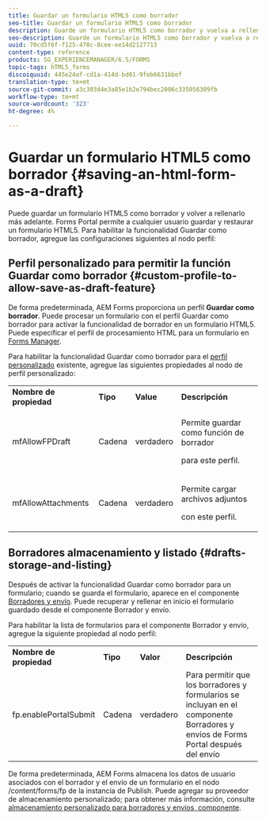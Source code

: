 ```yaml
---
title: Guardar un formulario HTML5 como borrador
seo-title: Guardar un formulario HTML5 como borrador
description: Guarde un formulario HTML5 como borrador y vuelva a rellenarlo más adelante.
seo-description: Guarde un formulario HTML5 como borrador y vuelva a rellenarlo más adelante.
uuid: 70cd5f6f-f125-470c-8cee-ee14d2127713
content-type: reference
products: SG_EXPERIENCEMANAGER/6.5/FORMS
topic-tags: hTML5_forms
discoiquuid: 445e24af-cd1a-414d-bd01-9feb6631bbef
translation-type: tm+mt
source-git-commit: a3c303d4e3a85e1b2e794bec2006c335056309fb
workflow-type: tm+mt
source-wordcount: '323'
ht-degree: 4%

---
```



# Guardar un formulario HTML5 como borrador {#saving-an-html-form-as-a-draft}

Puede guardar un formulario HTML5 como borrador y volver a rellenarlo más adelante. Forms Portal permite a cualquier usuario guardar y restaurar un formulario HTML5. Para habilitar la funcionalidad Guardar como borrador, agregue las configuraciones siguientes al nodo perfil:

## Perfil personalizado para permitir la función Guardar como borrador {#custom-profile-to-allow-save-as-draft-feature}

De forma predeterminada, AEM Forms proporciona un perfil **Guardar como borrador**. Puede procesar un formulario con el perfil Guardar como borrador para activar la funcionalidad de borrador en un formulario HTML5. Puede especificar el perfil de procesamiento HTML para un formulario en [Forms Manager](/help/forms/using/introduction-managing-forms.md).

Para habilitar la funcionalidad Guardar como borrador para el [perfil personalizado](/help/forms/using/custom-profile.md) existente, agregue las siguientes propiedades al nodo de perfil personalizado:

<table>
 <tbody>
  <tr>
   <td><strong>Nombre de propiedad</strong></td>
   <td><strong>Tipo</strong></td>
   <td><strong>Value</strong></td>
   <td><strong>Descripción</strong></td>
  </tr>
  <tr>
   <td>mfAllowFPDraft</td>
   <td>Cadena</td>
   <td>verdadero</td>
   <td><p>Permite guardar como función de borrador</p> <p>para este perfil.</p> </td>
  </tr>
  <tr>
   <td>mfAllowAttachments</td>
   <td>Cadena</td>
   <td>verdadero</td>
   <td><p>Permite cargar archivos adjuntos</p> <p>con este perfil.</p> </td>
  </tr>
 </tbody>
</table>

## Borradores almacenamiento y listado {#drafts-storage-and-listing}

Después de activar la funcionalidad Guardar como borrador para un formulario; cuando se guarda el formulario, aparece en el componente [Borradores y envío](/help/forms/using/draft-submission-component.md). Puede recuperar y rellenar en inicio el formulario guardado desde el componente Borrador y envío.

Para habilitar la lista de formularios para el componente Borrador y envío, agregue la siguiente propiedad al nodo perfil:

<table>
 <tbody>
  <tr>
   <td><strong>Nombre de propiedad</strong></td>
   <td><strong>Tipo</strong></td>
   <td><strong>Valor</strong></td>
   <td><strong>Descripción</strong></td>
  </tr>
  <tr>
   <td>fp.enablePortalSubmit</td>
   <td>Cadena</td>
   <td>verdadero</td>
   <td>Para permitir que los borradores y formularios se incluyan en el componente Borradores y envíos de Forms Portal después del envío<br /></td>
  </tr>
 </tbody>
</table>

De forma predeterminada, AEM Forms almacena los datos de usuario asociados con el borrador y el envío de un formulario en el nodo /content/forms/fp de la instancia de Publish. Puede agregar su proveedor de almacenamiento personalizado; para obtener más información, consulte [almacenamiento personalizado para borradores y envíos, componente](/help/forms/using/adding-custom-storage-provider-forms.md).
